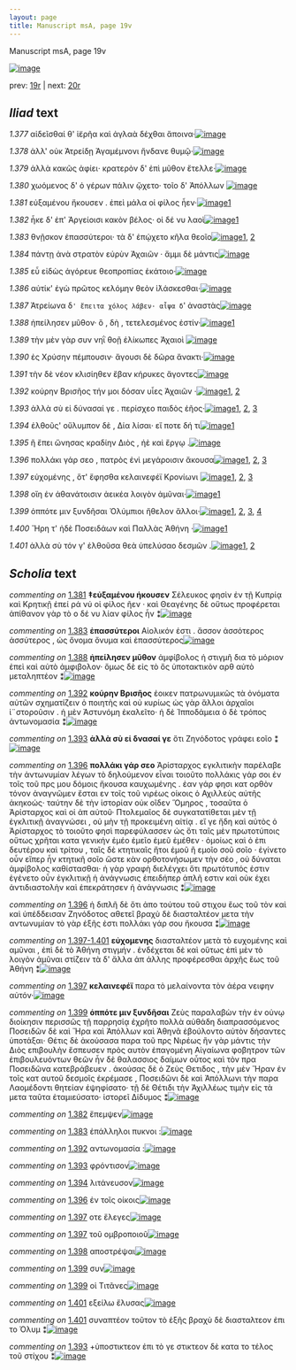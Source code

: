 ```yaml
---
layout: page
title: Manuscript msA, page 19v
---
```


Manuscript msA, page 19v

[![image](http://www.homermultitext.org/iipsrv?OBJ=IIP,1.0&FIF=/project/homer/pyramidal/deepzoom/hmt/vaimg/2017a/VA019VN_0521.tif&WID=100&CVT=JPEG)](http://www.homermultitext.org/ict2/?urn=urn:cite2:hmt:vaimg.2017a:VA019VN_0521)

prev:  [19r](../19r) | next:  [20r](../20r)

## *Iliad* text

*1.377* <a id="1.377"/> αἰδεῖσθαί θ' ἱ̈ερῆα καὶ ἀγλαὰ δέχθαι ἄποινα·[![image](http://www.homermultitext.org/iipsrv?OBJ=IIP,1.0&FIF=/project/homer/pyramidal/deepzoom/hmt/vaimg/2017a/VA019VN_0521.tif&RGN=0.531,0.2089,0.354,0.0316&WID=1000&CVT=JPEG)](http://www.homermultitext.org/ict2/?urn=urn:cite2:hmt:vaimg.2017a:VA019VN_0521@0.531,0.2089,0.354,0.0316)

*1.378* <a id="1.378"/> ἀλλ' οὐκ Ἀτρείδῃ 						Ἀγαμέμνονι ἥνδανε θυμῷ·[![image](http://www.homermultitext.org/iipsrv?OBJ=IIP,1.0&FIF=/project/homer/pyramidal/deepzoom/hmt/vaimg/2017a/VA019VN_0521.tif&RGN=0.528,0.2284,0.354,0.0316&WID=1000&CVT=JPEG)](http://www.homermultitext.org/ict2/?urn=urn:cite2:hmt:vaimg.2017a:VA019VN_0521@0.528,0.2284,0.354,0.0316)

*1.379* <a id="1.379"/> ἀλλὰ κακῶς ἀφίει· κρατερὸν δ' ἐπὶ μῦθον ἔτελλε·[![image](http://www.homermultitext.org/iipsrv?OBJ=IIP,1.0&FIF=/project/homer/pyramidal/deepzoom/hmt/vaimg/2017a/VA019VN_0521.tif&RGN=0.528,0.2457,0.375,0.0316&WID=1000&CVT=JPEG)](http://www.homermultitext.org/ict2/?urn=urn:cite2:hmt:vaimg.2017a:VA019VN_0521@0.528,0.2457,0.375,0.0316)

*1.380* <a id="1.380"/> χωόμενος δ' ὁ γέρων πάλιν ᾤχετο· τοῖο δ' Ἀπόλλων 				[![image](http://www.homermultitext.org/iipsrv?OBJ=IIP,1.0&FIF=/project/homer/pyramidal/deepzoom/hmt/vaimg/2017a/VA019VN_0521.tif&RGN=0.526,0.2675,0.367,0.0316&WID=1000&CVT=JPEG)](http://www.homermultitext.org/ict2/?urn=urn:cite2:hmt:vaimg.2017a:VA019VN_0521@0.526,0.2675,0.367,0.0316)

*1.381* <a id="1.381"/> εὐξαμένου ἤκουσεν . ἐπεὶ μάλα οἱ φίλος ἦεν·[![image](http://www.homermultitext.org/iipsrv?OBJ=IIP,1.0&FIF=/project/homer/pyramidal/deepzoom/hmt/vaimg/2017a/VA019VN_0521.tif&RGN=0.529,0.287,0.362,0.0316&WID=1000&CVT=JPEG)](http://www.homermultitext.org/ict2/?urn=urn:cite2:hmt:vaimg.2017a:VA019VN_0521@0.529,0.287,0.362,0.0316)[1](#msA_1.1031)

*1.382* <a id="1.382"/> ἧκε δ' ἐπ' Ἀργείοισι κακὸν βέλος· οἱ δέ νυ λαοὶ[![image](http://www.homermultitext.org/iipsrv?OBJ=IIP,1.0&FIF=/project/homer/pyramidal/deepzoom/hmt/vaimg/2017a/VA019VN_0521.tif&RGN=0.529,0.3035,0.352,0.0316&WID=1000&CVT=JPEG)](http://www.homermultitext.org/ict2/?urn=urn:cite2:hmt:vaimg.2017a:VA019VN_0521@0.529,0.3035,0.352,0.0316)[1](#msAil_1.1043)

*1.383* <a id="1.383"/> θνῇσκον ἐπασσύτεροι· τὰ δ' ἐπῴχετο κῆλα θεοῖο[![image](http://www.homermultitext.org/iipsrv?OBJ=IIP,1.0&FIF=/project/homer/pyramidal/deepzoom/hmt/vaimg/2017a/VA019VN_0521.tif&RGN=0.53,0.3246,0.366,0.0293&WID=1000&CVT=JPEG)](http://www.homermultitext.org/ict2/?urn=urn:cite2:hmt:vaimg.2017a:VA019VN_0521@0.53,0.3246,0.366,0.0293)[1](#msA_1.1032), [2](#msAil_1.1044)

*1.384* <a id="1.384"/> πάντῃ ἀνὰ στρατὸν εὐρὺν Ἀχαιῶν · ἄμμι δὲ μάντις[![image](http://www.homermultitext.org/iipsrv?OBJ=IIP,1.0&FIF=/project/homer/pyramidal/deepzoom/hmt/vaimg/2017a/VA019VN_0521.tif&RGN=0.531,0.3441,0.373,0.0293&WID=1000&CVT=JPEG)](http://www.homermultitext.org/ict2/?urn=urn:cite2:hmt:vaimg.2017a:VA019VN_0521@0.531,0.3441,0.373,0.0293)

*1.385* <a id="1.385"/> εὖ εἰδὼς ἀγόρευε θεοπροπίας ἑκάτοιο·[![image](http://www.homermultitext.org/iipsrv?OBJ=IIP,1.0&FIF=/project/homer/pyramidal/deepzoom/hmt/vaimg/2017a/VA019VN_0521.tif&RGN=0.527,0.3621,0.315,0.0293&WID=1000&CVT=JPEG)](http://www.homermultitext.org/ict2/?urn=urn:cite2:hmt:vaimg.2017a:VA019VN_0521@0.527,0.3621,0.315,0.0293)

*1.386* <a id="1.386"/> αὐτίκ' ἐγὼ πρῶτος κελόμην θεὸν ἱ̈λάσκεσθαι·[![image](http://www.homermultitext.org/iipsrv?OBJ=IIP,1.0&FIF=/project/homer/pyramidal/deepzoom/hmt/vaimg/2017a/VA019VN_0521.tif&RGN=0.533,0.3817,0.36,0.0293&WID=1000&CVT=JPEG)](http://www.homermultitext.org/ict2/?urn=urn:cite2:hmt:vaimg.2017a:VA019VN_0521@0.533,0.3817,0.36,0.0293)

*1.387* <a id="1.387"/> Ἀτρείωνα 					 δ`' ἔπειτα χόλος λάβεν· αἶψα δ`' ἀναστὰς[![image](http://www.homermultitext.org/iipsrv?OBJ=IIP,1.0&FIF=/project/homer/pyramidal/deepzoom/hmt/vaimg/2017a/VA019VN_0521.tif&RGN=0.532,0.4012,0.379,0.0293&WID=1000&CVT=JPEG)](http://www.homermultitext.org/ict2/?urn=urn:cite2:hmt:vaimg.2017a:VA019VN_0521@0.532,0.4012,0.379,0.0293)

*1.388* <a id="1.388"/> ἠπείλησεν μῦθον· ὃ , δὴ , τετελεσμένος ἐστίν·[![image](http://www.homermultitext.org/iipsrv?OBJ=IIP,1.0&FIF=/project/homer/pyramidal/deepzoom/hmt/vaimg/2017a/VA019VN_0521.tif&RGN=0.531,0.4207,0.333,0.0293&WID=1000&CVT=JPEG)](http://www.homermultitext.org/ict2/?urn=urn:cite2:hmt:vaimg.2017a:VA019VN_0521@0.531,0.4207,0.333,0.0293)[1](#msA_1.1033)

*1.389* <a id="1.389"/> τὴν μὲν γὰρ συν νηῒ θοῇ ἑλίκωπες Ἀχαιοὶ 				[![image](http://www.homermultitext.org/iipsrv?OBJ=IIP,1.0&FIF=/project/homer/pyramidal/deepzoom/hmt/vaimg/2017a/VA019VN_0521.tif&RGN=0.529,0.4395,0.35,0.0293&WID=1000&CVT=JPEG)](http://www.homermultitext.org/ict2/?urn=urn:cite2:hmt:vaimg.2017a:VA019VN_0521@0.529,0.4395,0.35,0.0293)

*1.390* <a id="1.390"/> ἐς Χρύσην πέμπουσιν· 					ἄγουσι δὲ δῶρα ἄνακτι·[![image](http://www.homermultitext.org/iipsrv?OBJ=IIP,1.0&FIF=/project/homer/pyramidal/deepzoom/hmt/vaimg/2017a/VA019VN_0521.tif&RGN=0.535,0.4583,0.35,0.0293&WID=1000&CVT=JPEG)](http://www.homermultitext.org/ict2/?urn=urn:cite2:hmt:vaimg.2017a:VA019VN_0521@0.535,0.4583,0.35,0.0293)

*1.391* <a id="1.391"/> τὴν δὲ νέον κλισίηθεν ἔβαν κήρυκες ἄγοντες[![image](http://www.homermultitext.org/iipsrv?OBJ=IIP,1.0&FIF=/project/homer/pyramidal/deepzoom/hmt/vaimg/2017a/VA019VN_0521.tif&RGN=0.528,0.4763,0.35,0.0293&WID=1000&CVT=JPEG)](http://www.homermultitext.org/ict2/?urn=urn:cite2:hmt:vaimg.2017a:VA019VN_0521@0.528,0.4763,0.35,0.0293)

*1.392* <a id="1.392"/> κούρην Βρισῆος τήν μοι 					δόσαν υἷες Ἀχαιῶν ·[![image](http://www.homermultitext.org/iipsrv?OBJ=IIP,1.0&FIF=/project/homer/pyramidal/deepzoom/hmt/vaimg/2017a/VA019VN_0521.tif&RGN=0.53,0.4951,0.35,0.0293&WID=1000&CVT=JPEG)](http://www.homermultitext.org/ict2/?urn=urn:cite2:hmt:vaimg.2017a:VA019VN_0521@0.53,0.4951,0.35,0.0293)[1](#msA_1.1034), [2](#msAil_1.1045)

*1.393* <a id="1.393"/> ἀλλὰ σὺ εἰ δύνασαί γε . περίσχεο παιδὸς ἑῆος·[![image](http://www.homermultitext.org/iipsrv?OBJ=IIP,1.0&FIF=/project/homer/pyramidal/deepzoom/hmt/vaimg/2017a/VA019VN_0521.tif&RGN=0.529,0.5131,0.35,0.0293&WID=1000&CVT=JPEG)](http://www.homermultitext.org/ict2/?urn=urn:cite2:hmt:vaimg.2017a:VA019VN_0521@0.529,0.5131,0.35,0.0293)[1](#msAim_1.1042), [2](#msAil_1.1046), [3](#msA_1.1035)

*1.394* <a id="1.394"/> ἐλθοῦς' οὔλυμπον δὲ , Δία 					λίσαι· εἴ ποτε δή τι[![image](http://www.homermultitext.org/iipsrv?OBJ=IIP,1.0&FIF=/project/homer/pyramidal/deepzoom/hmt/vaimg/2017a/VA019VN_0521.tif&RGN=0.529,0.5334,0.35,0.0293&WID=1000&CVT=JPEG)](http://www.homermultitext.org/ict2/?urn=urn:cite2:hmt:vaimg.2017a:VA019VN_0521@0.529,0.5334,0.35,0.0293)[1](#msAil_1.1047)

*1.395* <a id="1.395"/> ἢ ἔπει ὤνησας κραδίην Διὸς , ἠὲ καὶ ἔργῳ .[![image](http://www.homermultitext.org/iipsrv?OBJ=IIP,1.0&FIF=/project/homer/pyramidal/deepzoom/hmt/vaimg/2017a/VA019VN_0521.tif&RGN=0.53,0.55,0.339,0.0293&WID=1000&CVT=JPEG)](http://www.homermultitext.org/ict2/?urn=urn:cite2:hmt:vaimg.2017a:VA019VN_0521@0.53,0.55,0.339,0.0293)

*1.396* <a id="1.396"/> πολλάκι γάρ σεο , πατρὸς ἐνὶ μεγάροισιν ἄκουσα[![image](http://www.homermultitext.org/iipsrv?OBJ=IIP,1.0&FIF=/project/homer/pyramidal/deepzoom/hmt/vaimg/2017a/VA019VN_0521.tif&RGN=0.528,0.5695,0.369,0.0293&WID=1000&CVT=JPEG)](http://www.homermultitext.org/ict2/?urn=urn:cite2:hmt:vaimg.2017a:VA019VN_0521@0.528,0.5695,0.369,0.0293)[1](#msAil_1.1048), [2](#msA_1.1037), [3](#msA_1.1036)

*1.397* <a id="1.397"/> εὐχομένης , ὅτ' ἔφησθα κελαινεφέϊ Κρονίωνι 				[![image](http://www.homermultitext.org/iipsrv?OBJ=IIP,1.0&FIF=/project/homer/pyramidal/deepzoom/hmt/vaimg/2017a/VA019VN_0521.tif&RGN=0.529,0.589,0.369,0.0293&WID=1000&CVT=JPEG)](http://www.homermultitext.org/ict2/?urn=urn:cite2:hmt:vaimg.2017a:VA019VN_0521@0.529,0.589,0.369,0.0293)[1](#msAil_1.1050), [2](#msAil_1.1049), [3](#msA_1.1039)

*1.398* <a id="1.398"/> οἴη ἐν ἀθανάτοισιν ἀεικέα λοιγὸν ἀμῦναι·[![image](http://www.homermultitext.org/iipsrv?OBJ=IIP,1.0&FIF=/project/homer/pyramidal/deepzoom/hmt/vaimg/2017a/VA019VN_0521.tif&RGN=0.53,0.6071,0.344,0.0293&WID=1000&CVT=JPEG)](http://www.homermultitext.org/ict2/?urn=urn:cite2:hmt:vaimg.2017a:VA019VN_0521@0.53,0.6071,0.344,0.0293)[1](#msAil_1.1051)

*1.399* <a id="1.399"/> ὁππότε μιν ξυνδῆσαι Ὀλύμπιοι ἤθελον ἄλλοι·[![image](http://www.homermultitext.org/iipsrv?OBJ=IIP,1.0&FIF=/project/homer/pyramidal/deepzoom/hmt/vaimg/2017a/VA019VN_0521.tif&RGN=0.533,0.6273,0.35,0.0293&WID=1000&CVT=JPEG)](http://www.homermultitext.org/ict2/?urn=urn:cite2:hmt:vaimg.2017a:VA019VN_0521@0.533,0.6273,0.35,0.0293)[1](#msAil_1.1052), [2](#msAil_1.1053), [3](#msAil_1.1054), [4](#msA_1.1041)

*1.400* <a id="1.400"/> Ἥρη τ' ἠδὲ Ποσειδάων καὶ Παλλὰς Ἀθήνη ·[![image](http://www.homermultitext.org/iipsrv?OBJ=IIP,1.0&FIF=/project/homer/pyramidal/deepzoom/hmt/vaimg/2017a/VA019VN_0521.tif&RGN=0.533,0.6431,0.337,0.0293&WID=1000&CVT=JPEG)](http://www.homermultitext.org/ict2/?urn=urn:cite2:hmt:vaimg.2017a:VA019VN_0521@0.533,0.6431,0.337,0.0293)[1](#msA_1.1040)

*1.401* <a id="1.401"/> ἀλλὰ σὺ τόν γ' ἐλθοῦσα θεὰ ὑπελύσαο δεσμῶν .[![image](http://www.homermultitext.org/iipsrv?OBJ=IIP,1.0&FIF=/project/homer/pyramidal/deepzoom/hmt/vaimg/2017a/VA019VN_0521.tif&RGN=0.531,0.6634,0.355,0.0293&WID=1000&CVT=JPEG)](http://www.homermultitext.org/ict2/?urn=urn:cite2:hmt:vaimg.2017a:VA019VN_0521@0.531,0.6634,0.355,0.0293)[1](#msAil_1.1055), [2](#msAil_1.1056)

## *Scholia* text

*commenting on* [1.381](#1.381)  <a id="msA_1.1031"/> **‡εὐξαμένου ήκουσεν** Σέλευκος φησὶν ἐν τῇ Κυπρίᾳ καὶ Κρητικῇ ἐπεί ρά νύ οἱ φίλος ῆεν · καὶ Θεαγένης δὲ οὕτως προφέρεται ἀπίθανον γὰρ τὸ ο δέ νυ λίαν φίλος ἦν ⁑[![image](http://www.homermultitext.org/iipsrv?OBJ=IIP,1.0&FIF=/project/homer/pyramidal/deepzoom/hmt/vaimg/2017a/VA019VN_0521.tif&RGN=0.25165807,0.10539419,0.60022108,0.02766252&WID=1000&CVT=JPEG)](http://www.homermultitext.org/ict2/?urn=urn:cite2:hmt:vaimg.2017a:VA019VN_0521@0.25165807,0.10539419,0.60022108,0.02766252)

*commenting on* [1.383](#1.383)  <a id="msA_1.1032"/> **ἐπασσύτεροι** Αἰολικόν ἐστι . ἄσσον ἀσσότερος ἀσσύτερος , ὡς ὄνομα ὄνυμα καὶ ἐπασσύτερος[![image](http://www.homermultitext.org/iipsrv?OBJ=IIP,1.0&FIF=/project/homer/pyramidal/deepzoom/hmt/vaimg/2017a/VA019VN_0521.tif&RGN=0.46094326,0.11784232,0.39093589,0.01798064&WID=1000&CVT=JPEG)](http://www.homermultitext.org/ict2/?urn=urn:cite2:hmt:vaimg.2017a:VA019VN_0521@0.46094326,0.11784232,0.39093589,0.01798064)

*commenting on* [1.388](#1.388)  <a id="msA_1.1033"/> **ἠπείλησεν μῦθον** ἀμφίβολος ἡ στιγμῆ δια τὸ μόριον ἐπεὶ καὶ αὐτὸ ἀμφιβολον· ὅμως δὲ εἰς τὸ ὅς ὑποτακτικὸν αρθ αὐτὸ μεταληπτέον ⁑[![image](http://www.homermultitext.org/iipsrv?OBJ=IIP,1.0&FIF=/project/homer/pyramidal/deepzoom/hmt/vaimg/2017a/VA019VN_0521.tif&RGN=0.25313191,0.12641770,0.58732498,0.01715076&WID=1000&CVT=JPEG)](http://www.homermultitext.org/ict2/?urn=urn:cite2:hmt:vaimg.2017a:VA019VN_0521@0.25313191,0.12641770,0.58732498,0.01715076)

*commenting on* [1.392](#1.392)  <a id="msA_1.1034"/> **κούρην Βρισῆος** ἐοικεν πατρωνυμικῶς τὰ ὀνόματα αὐτῶν σχηματίζειν ὁ ποιητὴς καὶ οὐ κυρίως ὡς γὰρ ἄλλοι ἀρχαῖοι ἱ¨στοροῦσιν . ἡ μὲν Ἀστυνόμη ἐκαλεῖτο· ἡ δὲ Ἱπποδάμεια ὁ δὲ τρόπος ἀντωνομασία ⁑[![image](http://www.homermultitext.org/iipsrv?OBJ=IIP,1.0&FIF=/project/homer/pyramidal/deepzoom/hmt/vaimg/2017a/VA019VN_0521.tif&RGN=0.25386883,0.13831259,0.59469418,0.02627939&WID=1000&CVT=JPEG)](http://www.homermultitext.org/ict2/?urn=urn:cite2:hmt:vaimg.2017a:VA019VN_0521@0.25386883,0.13831259,0.59469418,0.02627939)

*commenting on* [1.393](#1.393)  <a id="msA_1.1035"/> **ἀλλὰ σὺ εἰ δνασαί γε** ὅτι Ζηνόδοτος γράφει εοῖο ⁑[![image](http://www.homermultitext.org/iipsrv?OBJ=IIP,1.0&FIF=/project/homer/pyramidal/deepzoom/hmt/vaimg/2017a/VA019VN_0521.tif&RGN=0.26271186,0.51424620,0.20117907,0.01410788&WID=1000&CVT=JPEG)](http://www.homermultitext.org/ict2/?urn=urn:cite2:hmt:vaimg.2017a:VA019VN_0521@0.26271186,0.51424620,0.20117907,0.01410788)

*commenting on* [1.396](#1.396)  <a id="msA_1.1036"/> **πολλάκι γάρ σεο** Ἀρίσταρχος εγκλιτικὴν παρέλαβε τὴν ἀντωνυμίαν λέγων τὸ δηλούμενον εἶναι τοιοῦτο πολλάκις γάρ σοι ἐν τοῖς τοῦ πρς μου δόμοις ἤκουσα καυχωμένης . ἐαν γάρ φησι κατ ορθὸν τόνον ἀναγνῶμεν ἔσται εν τοῖς τοῦ νιρέως οίκοις ὁ Αχιλλεὺς αὐτῆς ἀκηκοώς· ταύτην δὲ τὴν ἱστορίαν οὐκ οῖδεν Ὅμηρος , τοσαῦτα ὁ Ἀρίσταρχος καὶ οἱ ἀπ αὐτοῦ· Πτολεμαῖος δὲ συγκατατίθεται μὲν τῇ ἐγκλιτικῇ ἀναγνώσει , οὐ μὴν τῇ προκειμένη αἰτίᾳ . εἴ γε ἤδη καὶ αὐτὸς ὁ Ἀρίσταρχος τὸ τοιοῦτο φησὶ παρεφύλασσεν ὡς ὅτι ταῖς μὲν πρωτοτύποις οὔτως χρῆται κατα γενικήν ἐμέο ἐμεῖο ἐμεῦ ἐμέθεν · ὁμοίως καὶ ὁ ἐπι δευτέρου καὶ τρίτου , ταῖς δὲ κτητικαῖς ἤτοι ἐμοῦ ἢ εμοῖο σοῦ σοῖο · ἐγίνετο οὖν εἴπερ ἦν κτητικῆ σοῖο ὥστε κὰν ορθοτονήσωμεν τὴν σέο , οὐ δύναται ἀμφίβολος καθίστασθαι· ἡ γὰρ γραφὴ διελέγχει ὅτι πρωτότυπός ἐστιν ἐγένετο οὖν ἐγκλιτικῇ ἡ ἀνάγνωσις ἐπειδήπερ ἁπλῆ εστιν καὶ οὐκ έχει ἀντιδιαστολὴν καὶ ἐπεκράτησεν ἡ ἀνάγνωσις ⁑[![image](http://www.homermultitext.org/iipsrv?OBJ=IIP,1.0&FIF=/project/homer/pyramidal/deepzoom/hmt/vaimg/2017a/VA019VN_0521.tif&RGN=0.24649963,0.53775934,0.62527634,0.19695712&WID=1000&CVT=JPEG)](http://www.homermultitext.org/ict2/?urn=urn:cite2:hmt:vaimg.2017a:VA019VN_0521@0.24649963,0.53775934,0.62527634,0.19695712)

*commenting on* [1.396](#1.396)  <a id="msA_1.1037.comment"/> ἡ διπλῆ δὲ ὅτι ἀπο τούτου τοῦ στιχου ἕως τοῦ τὸν καὶ καὶ ὑπέδδεισαν Ζηνόδοτος αθετεῖ βραχὺ δὲ διασταλτέον μετα τὴν αντωνυμίαν τὸ γὰρ ἑξῆς ἐστι πολλάκι γάρ σου ἤκουσα ⁑[![image](http://www.homermultitext.org/iipsrv?OBJ=IIP,1.0&FIF=/project/homer/pyramidal/deepzoom/hmt/vaimg/2017a/VA019VN_0521.tif&RGN=0.25644805,0.72448133,0.61495947,0.03347165&WID=1000&CVT=JPEG)](http://www.homermultitext.org/ict2/?urn=urn:cite2:hmt:vaimg.2017a:VA019VN_0521@0.25644805,0.72448133,0.61495947,0.03347165)

*commenting on* [1.397-1.401](#1.397-1.401)  <a id="msA_1.1038"/> **εὐχομενης** διασταλτέον μετὰ τὸ ευχομένης καὶ αμῦναι , ἐπὶ δὲ τὸ Ἀθήνη στιγμήν . ἐνδέχεται δὲ καὶ οὕτως ἐπὶ μὲν τὸ λοιγὸν ἀμῦναι στίζειν τὰ δ' ἄλλα ἀπ άλλης προφέρεσθαι ἀρχῆς ἕως τοῦ Ἀθήνη ⁑[![image](http://www.homermultitext.org/iipsrv?OBJ=IIP,1.0&FIF=/project/homer/pyramidal/deepzoom/hmt/vaimg/2017a/VA019VN_0521.tif&RGN=0.26860722,0.73333333,0.60280029,0.03513140&WID=1000&CVT=JPEG)](http://www.homermultitext.org/ict2/?urn=urn:cite2:hmt:vaimg.2017a:VA019VN_0521@0.26860722,0.73333333,0.60280029,0.03513140)

*commenting on* [1.397](#1.397)  <a id="msA_1.1039"/> **κελαινεφέϊ** παρα τὸ μελαίνοντα τὸν ἀέρα νειφην αὐτόν·[![image](http://www.homermultitext.org/iipsrv?OBJ=IIP,1.0&FIF=/project/homer/pyramidal/deepzoom/hmt/vaimg/2017a/VA019VN_0521.tif&RGN=0.26860722,0.74716459,0.60280029,0.03264177&WID=1000&CVT=JPEG)](http://www.homermultitext.org/ict2/?urn=urn:cite2:hmt:vaimg.2017a:VA019VN_0521@0.26860722,0.74716459,0.60280029,0.03264177)

*commenting on* [1.399](#1.399)  <a id="msA_1.1041"/> **ὁππότε μιν ξυνδῆσαι** Ζεὺς παραλαβὼν τὴν ἐν οὐνῳ διοίκησιν περισσῶς τῇ παρρησίᾳ ἐχρῆτο πολλὰ αὐθάδη διαπρασσόμενος Ποσειδῶν δὲ καὶ Ἥρα καὶ Ἀπόλλων καὶ Ἀθηνᾶ ἐβούλοντο αὐτὸν δήσαντες ὑποτάξαι· Θέτις δὲ ἀκούσασα παρα τοῦ πρς Νιρέως ἢν γὰρ μάντις τὴν Διὸς επιβουλὴν ἔσπευσεν πρὸς αυτὸν ἐπαγομένη Αἰγαίωνα φοβητρον τῶν ἐπιβουλευόντων θεῶν ἦν δὲ θαλασσιος δαίμων οὗτος καὶ τὸν πρα Ποσειδῶνα κατεβράβευεν . ἀκούσας δὲ ὁ Ζεὺς Θετιδος , τὴν μὲν Ἥραν ἐν τοῖς κατ αυτοῦ δεσμοῖς ἐκρέμασε , Ποσειδῶνι δὲ καὶ Ἀπόλλωνι τὴν παρα Λαομέδοντι θητείαν ἐψηφίσατο· τῇ δὲ Θέτιδι τὴν Ἀχιλλέως τιμὴν εἰς τὰ μετα ταῦτα ἐταμιεύσατο· ἱστορεῖ Δίδυμος ⁑[![image](http://www.homermultitext.org/iipsrv?OBJ=IIP,1.0&FIF=/project/homer/pyramidal/deepzoom/hmt/vaimg/2017a/VA019VN_0521.tif&RGN=0.26197494,0.76984786,0.64333088,0.06860304&WID=1000&CVT=JPEG)](http://www.homermultitext.org/ict2/?urn=urn:cite2:hmt:vaimg.2017a:VA019VN_0521@0.26197494,0.76984786,0.64333088,0.06860304)

*commenting on* [1.382](#1.382)  <a id="msAil_1.1043.comment"/> ἔπεμψεν[![image](http://www.homermultitext.org/iipsrv?OBJ=IIP,1.0&FIF=/project/homer/pyramidal/deepzoom/hmt/vaimg/2017a/VA019VN_0521.tif&RGN=0.55232130,0.30456432,0.04053058,0.01023513&WID=1000&CVT=JPEG)](http://www.homermultitext.org/ict2/?urn=urn:cite2:hmt:vaimg.2017a:VA019VN_0521@0.55232130,0.30456432,0.04053058,0.01023513)

*commenting on* [1.383](#1.383)  <a id="msAil_1.1044.comment"/> ἐπάλληλοι πυκνοι :[![image](http://www.homermultitext.org/iipsrv?OBJ=IIP,1.0&FIF=/project/homer/pyramidal/deepzoom/hmt/vaimg/2017a/VA019VN_0521.tif&RGN=0.63817244,0.32448133,0.07148121,0.01106501&WID=1000&CVT=JPEG)](http://www.homermultitext.org/ict2/?urn=urn:cite2:hmt:vaimg.2017a:VA019VN_0521@0.63817244,0.32448133,0.07148121,0.01106501)

*commenting on* [1.392](#1.392)  <a id="msAil_1.1045.comment"/> αντωνομασία :[![image](http://www.homermultitext.org/iipsrv?OBJ=IIP,1.0&FIF=/project/homer/pyramidal/deepzoom/hmt/vaimg/2017a/VA019VN_0521.tif&RGN=0.55158438,0.49654219,0.06484893,0.00857538&WID=1000&CVT=JPEG)](http://www.homermultitext.org/ict2/?urn=urn:cite2:hmt:vaimg.2017a:VA019VN_0521@0.55158438,0.49654219,0.06484893,0.00857538)

*commenting on* [1.393](#1.393)  <a id="msAil_1.1046.comment"/> φρόντισον[![image](http://www.homermultitext.org/iipsrv?OBJ=IIP,1.0&FIF=/project/homer/pyramidal/deepzoom/hmt/vaimg/2017a/VA019VN_0521.tif&RGN=0.72549742,0.51203320,0.04053058,0.01023513&WID=1000&CVT=JPEG)](http://www.homermultitext.org/ict2/?urn=urn:cite2:hmt:vaimg.2017a:VA019VN_0521@0.72549742,0.51203320,0.04053058,0.01023513)

*commenting on* [1.394](#1.394)  <a id="msAil_1.1047.comment"/> λιτάνευσον[![image](http://www.homermultitext.org/iipsrv?OBJ=IIP,1.0&FIF=/project/homer/pyramidal/deepzoom/hmt/vaimg/2017a/VA019VN_0521.tif&RGN=0.73434046,0.53388658,0.04753132,0.01078838&WID=1000&CVT=JPEG)](http://www.homermultitext.org/ict2/?urn=urn:cite2:hmt:vaimg.2017a:VA019VN_0521@0.73434046,0.53388658,0.04753132,0.01078838)

*commenting on* [1.396](#1.396)  <a id="msAil_1.1048.comment"/> ἐν τοῖς οίκοις[![image](http://www.homermultitext.org/iipsrv?OBJ=IIP,1.0&FIF=/project/homer/pyramidal/deepzoom/hmt/vaimg/2017a/VA019VN_0521.tif&RGN=0.76234340,0.57012448,0.04789978,0.00995851&WID=1000&CVT=JPEG)](http://www.homermultitext.org/ict2/?urn=urn:cite2:hmt:vaimg.2017a:VA019VN_0521@0.76234340,0.57012448,0.04789978,0.00995851)

*commenting on* [1.397](#1.397)  <a id="msAil_1.1049.comment"/> οτε ἔλεγες[![image](http://www.homermultitext.org/iipsrv?OBJ=IIP,1.0&FIF=/project/homer/pyramidal/deepzoom/hmt/vaimg/2017a/VA019VN_0521.tif&RGN=0.67649226,0.58699862,0.03942520,0.01078838&WID=1000&CVT=JPEG)](http://www.homermultitext.org/ict2/?urn=urn:cite2:hmt:vaimg.2017a:VA019VN_0521@0.67649226,0.58699862,0.03942520,0.01078838)

*commenting on* [1.397](#1.397)  <a id="msAil_1.1050.comment"/> τοῦ ομβροποιοῦ[![image](http://www.homermultitext.org/iipsrv?OBJ=IIP,1.0&FIF=/project/homer/pyramidal/deepzoom/hmt/vaimg/2017a/VA019VN_0521.tif&RGN=0.75055269,0.59059474,0.05268976,0.00829876&WID=1000&CVT=JPEG)](http://www.homermultitext.org/ict2/?urn=urn:cite2:hmt:vaimg.2017a:VA019VN_0521@0.75055269,0.59059474,0.05268976,0.00829876)

*commenting on* [1.398](#1.398)  <a id="msAil_1.1051.comment"/> αποστρέψαι[![image](http://www.homermultitext.org/iipsrv?OBJ=IIP,1.0&FIF=/project/homer/pyramidal/deepzoom/hmt/vaimg/2017a/VA019VN_0521.tif&RGN=0.82940310,0.60663900,0.03868828,0.01106501&WID=1000&CVT=JPEG)](http://www.homermultitext.org/ict2/?urn=urn:cite2:hmt:vaimg.2017a:VA019VN_0521@0.82940310,0.60663900,0.03868828,0.01106501)

*commenting on* [1.399](#1.399)  <a id="msAil_1.1053.comment"/> συν[![image](http://www.homermultitext.org/iipsrv?OBJ=IIP,1.0&FIF=/project/homer/pyramidal/deepzoom/hmt/vaimg/2017a/VA019VN_0521.tif&RGN=0.64664702,0.63264177,0.01252763,0.00553250&WID=1000&CVT=JPEG)](http://www.homermultitext.org/ict2/?urn=urn:cite2:hmt:vaimg.2017a:VA019VN_0521@0.64664702,0.63264177,0.01252763,0.00553250)

*commenting on* [1.399](#1.399)  <a id="msAil_1.1054.comment"/> οἱ Τιτᾶνες[![image](http://www.homermultitext.org/iipsrv?OBJ=IIP,1.0&FIF=/project/homer/pyramidal/deepzoom/hmt/vaimg/2017a/VA019VN_0521.tif&RGN=0.80803242,0.62489627,0.03537214,0.00995851&WID=1000&CVT=JPEG)](http://www.homermultitext.org/ict2/?urn=urn:cite2:hmt:vaimg.2017a:VA019VN_0521@0.80803242,0.62489627,0.03537214,0.00995851)

*commenting on* [1.401](#1.401)  <a id="msAil_1.1055.comment"/> εξείλω ἔλυσας[![image](http://www.homermultitext.org/iipsrv?OBJ=IIP,1.0&FIF=/project/homer/pyramidal/deepzoom/hmt/vaimg/2017a/VA019VN_0521.tif&RGN=0.77560796,0.66251729,0.05011054,0.01106501&WID=1000&CVT=JPEG)](http://www.homermultitext.org/ict2/?urn=urn:cite2:hmt:vaimg.2017a:VA019VN_0521@0.77560796,0.66251729,0.05011054,0.01106501)

*commenting on* [1.401](#1.401)  <a id="msAil_1.1056.comment"/> συναπτέον τοῦτον τὸ ἑξῆς βραχὺ δὲ διασταλτεον ἐπι το Όλυμ ⁑[![image](http://www.homermultitext.org/iipsrv?OBJ=IIP,1.0&FIF=/project/homer/pyramidal/deepzoom/hmt/vaimg/2017a/VA019VN_0521.tif&RGN=0.71075903,0.67524205,0.19933677,0.01881051&WID=1000&CVT=JPEG)](http://www.homermultitext.org/ict2/?urn=urn:cite2:hmt:vaimg.2017a:VA019VN_0521@0.71075903,0.67524205,0.19933677,0.01881051)

*commenting on* [1.393](#1.393)  <a id="msAim_1.1042.comment"/> +ὑποστικτεον ἐπι τὸ γε στικτεον δὲ κατα το τέλος τοῦ στίχου ⁑[![image](http://www.homermultitext.org/iipsrv?OBJ=IIP,1.0&FIF=/project/homer/pyramidal/deepzoom/hmt/vaimg/2017a/VA019VN_0521.tif&RGN=0.45725866,0.52143845,0.06779661,0.06141079&WID=1000&CVT=JPEG)](http://www.homermultitext.org/ict2/?urn=urn:cite2:hmt:vaimg.2017a:VA019VN_0521@0.45725866,0.52143845,0.06779661,0.06141079)